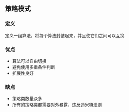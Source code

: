 ## 策略模式

### 定义
定义一组算法，将每个算法封装起来，并且使它们之间可以互换

### 优点

* 算法可以自由切换
* 避免使用多重条件判断
* 扩展性良好

### 缺点

* 策略类数量众多
* 所有的策略类都需要对外暴露，违反迪米特法则